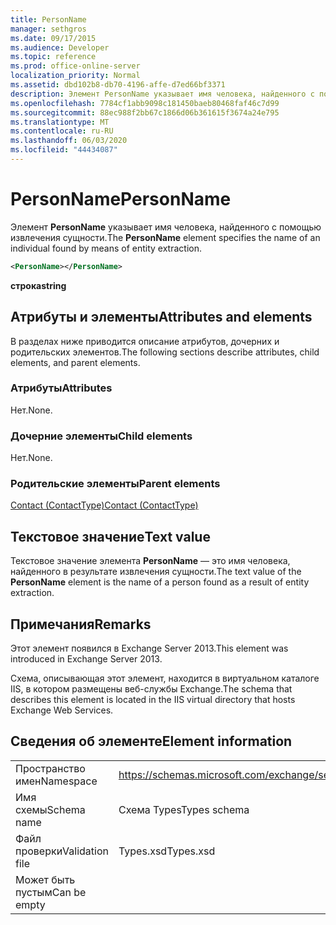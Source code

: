 ```yaml
---
title: PersonName
manager: sethgros
ms.date: 09/17/2015
ms.audience: Developer
ms.topic: reference
ms.prod: office-online-server
localization_priority: Normal
ms.assetid: dbd102b8-db70-4196-affe-d7ed66bf3371
description: Элемент PersonName указывает имя человека, найденного с помощью извлечения сущности.
ms.openlocfilehash: 7784cf1abb9098c181450baeb80468faf46c7d99
ms.sourcegitcommit: 88ec988f2bb67c1866d06b361615f3674a24e795
ms.translationtype: MT
ms.contentlocale: ru-RU
ms.lasthandoff: 06/03/2020
ms.locfileid: "44434087"
---
```

# <a name="personname"></a><span data-ttu-id="39399-103">PersonName</span><span class="sxs-lookup"><span data-stu-id="39399-103">PersonName</span></span>

<span data-ttu-id="39399-104">Элемент **PersonName** указывает имя человека, найденного с помощью извлечения сущности.</span><span class="sxs-lookup"><span data-stu-id="39399-104">The **PersonName** element specifies the name of an individual found by means of entity extraction.</span></span> 
  
```XML
<PersonName></PersonName>
```

 <span data-ttu-id="39399-105">**строка**</span><span class="sxs-lookup"><span data-stu-id="39399-105">**string**</span></span>
## <a name="attributes-and-elements"></a><span data-ttu-id="39399-106">Атрибуты и элементы</span><span class="sxs-lookup"><span data-stu-id="39399-106">Attributes and elements</span></span>

<span data-ttu-id="39399-107">В разделах ниже приводится описание атрибутов, дочерних и родительских элементов.</span><span class="sxs-lookup"><span data-stu-id="39399-107">The following sections describe attributes, child elements, and parent elements.</span></span>
  
### <a name="attributes"></a><span data-ttu-id="39399-108">Атрибуты</span><span class="sxs-lookup"><span data-stu-id="39399-108">Attributes</span></span>

<span data-ttu-id="39399-109">Нет.</span><span class="sxs-lookup"><span data-stu-id="39399-109">None.</span></span>
  
### <a name="child-elements"></a><span data-ttu-id="39399-110">Дочерние элементы</span><span class="sxs-lookup"><span data-stu-id="39399-110">Child elements</span></span>

<span data-ttu-id="39399-111">Нет.</span><span class="sxs-lookup"><span data-stu-id="39399-111">None.</span></span>
  
### <a name="parent-elements"></a><span data-ttu-id="39399-112">Родительские элементы</span><span class="sxs-lookup"><span data-stu-id="39399-112">Parent elements</span></span>

[<span data-ttu-id="39399-113">Contact (ContactType)</span><span class="sxs-lookup"><span data-stu-id="39399-113">Contact (ContactType)</span></span>](contact-contacttype.md)
  
## <a name="text-value"></a><span data-ttu-id="39399-114">Текстовое значение</span><span class="sxs-lookup"><span data-stu-id="39399-114">Text value</span></span>

<span data-ttu-id="39399-115">Текстовое значение элемента **PersonName** — это имя человека, найденного в результате извлечения сущности.</span><span class="sxs-lookup"><span data-stu-id="39399-115">The text value of the **PersonName** element is the name of a person found as a result of entity extraction.</span></span> 
  
## <a name="remarks"></a><span data-ttu-id="39399-116">Примечания</span><span class="sxs-lookup"><span data-stu-id="39399-116">Remarks</span></span>

<span data-ttu-id="39399-117">Этот элемент появился в Exchange Server 2013.</span><span class="sxs-lookup"><span data-stu-id="39399-117">This element was introduced in Exchange Server 2013.</span></span>
  
<span data-ttu-id="39399-118">Схема, описывающая этот элемент, находится в виртуальном каталоге IIS, в котором размещены веб-службы Exchange.</span><span class="sxs-lookup"><span data-stu-id="39399-118">The schema that describes this element is located in the IIS virtual directory that hosts Exchange Web Services.</span></span>
  
## <a name="element-information"></a><span data-ttu-id="39399-119">Сведения об элементе</span><span class="sxs-lookup"><span data-stu-id="39399-119">Element information</span></span>

|||
|:-----|:-----|
|<span data-ttu-id="39399-120">Пространство имен</span><span class="sxs-lookup"><span data-stu-id="39399-120">Namespace</span></span>  <br/> |https://schemas.microsoft.com/exchange/services/2006/types  <br/> |
|<span data-ttu-id="39399-121">Имя схемы</span><span class="sxs-lookup"><span data-stu-id="39399-121">Schema name</span></span>  <br/> |<span data-ttu-id="39399-122">Схема Types</span><span class="sxs-lookup"><span data-stu-id="39399-122">Types schema</span></span>  <br/> |
|<span data-ttu-id="39399-123">Файл проверки</span><span class="sxs-lookup"><span data-stu-id="39399-123">Validation file</span></span>  <br/> |<span data-ttu-id="39399-124">Types.xsd</span><span class="sxs-lookup"><span data-stu-id="39399-124">Types.xsd</span></span>  <br/> |
|<span data-ttu-id="39399-125">Может быть пустым</span><span class="sxs-lookup"><span data-stu-id="39399-125">Can be empty</span></span>  <br/> ||
   

